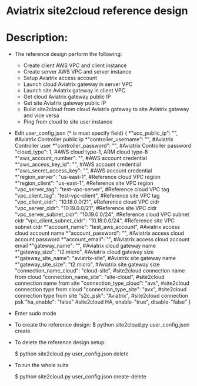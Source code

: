 Aviatrix site2cloud reference design
================================================================================


Description:
================================================================================

* The reference design perform the following:
    + Create client AWS VPC and client instance
    + Create server AWS VPC and server instance
    + Setup Aviatrix access account
    + Launch cloud Aviatrix gateway in server VPC
    + Launch site Aviatrix gateway in client VPC
    + Get cloud Aviatrix gateway public IP
    + Get site Aviatrix gateway public IP
    + Build site2cloud from cloud Aviatrix gateway to site Aviatrix gateway and vice versa
    + Ping from cloud to site user instance
    
* Edit user_config.json (* is must specify field)
{
  *"ucc_public_ip": "",                         #Aviatrix Controller public ip
  *"controller_username": "",                   #Aviatrix Controller user
  *"controller_password": "",                   #Aviatrix Controller password
  "cloud_type": 1,                              #AWS cloud type-1, ARM cloud type-8
  *"aws_account_number": "",                    #AWS account credential
  *"aws_access_key_id": "",                     #AWS account credential
  *"aws_secret_access_key": "",                 #AWS account credential
  *"region_server": "us-east-1",                #Reference cloud VPC region
  *"region_client": "us-east-1",                #Reference site VPC region
  "vpc_server_tag": "test-vpc-server",          #Reference cloud VPC tag
  "vpc_client_tag": "test-vpc-client",          #Reference site VPC tag
  "vpc_client_cidr": "10.18.0.0/21",            #Reference cloud VPC cidr
  "vpc_server_cidr": "10.19.0.0/21",            #Reference site VPC cidr
  "vpc_server_subnet_cidr": "10.19.0.0/24",     #Reference cloud VPC subnet cidr
  "vpc_client_subnet_cidr": "10.18.0.0/24",     #Reference site VPC subnet cidr
  *"account_name": "test_aws_account",          #Aviatrix access cloud account name
  *"account_password": "",                      #Aviatrix access cloud account password
  *"account_email": "",                         #Aviatrix access cloud account email
  *"gateway_name": "",                          #Aviatrix cloud gateway name
  *"gateway_size": "t2.micro",                  #Aviatrix cloud gateway size
  *"gateway_site_name": "aviatrix-site", 	#Aviatrix site gateway name
  *"gateway_site_size": "t2.micro",		#Aviatrix site gateway size
  "connection_name_cloud": "cloud-site",	#site2cloud connection name from cloud
  "connection_name_site": "site-cloud",		#site2cloud connection name from site
  "connection_type_cloud": "avx",		#site2cloud connection type from cloud
  "connection_type_site": "avx",		#site2cloud connection type from site
  "s2c_psk": "Aviatrix",			#site2cloud connection psk
  "ha_enable": "false"				#site2cloud HA, enable-"true", disable-"false"
}

* Enter sudo mode 

* To create the reference design:
    $ python site2cloud.py user_config.json create

* To delete the reference design setup:

    $ python site2cloud.py user_config.json delete

* To run the whole suite

    $ python site2cloud.py user_config.json create-delete

